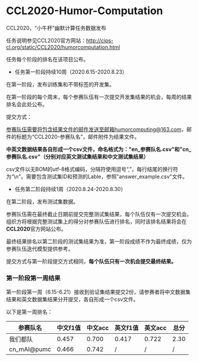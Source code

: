 # CCL2020-Humor-Computation

CCL2020，“小牛杯”幽默计算任务数据发布

任务说明参见CCL2020官方网站：http://cips-cl.org/static/CCL2020/humorcomputation.html

任务每个阶段的排名在该项目公布。

* 任务第一阶段持续10周（2020.6.15-2020.8.23）

在第一阶段，发布训练集和不带标签的开发集。

在第一阶段的每个周末，每个参赛队伍有一次提交开发集结果的机会，每周的结果排名会此处公布。

提交方式：

参赛队伍需要将包含结果文件的邮件发送至邮箱humorcomputing@163.com，邮件的标题为“CCL2020-参赛队名”，邮件附件为结果文件。

**中英文数据结果各自形成一个csv文件，命名格式为："en\_参赛队名.csv"和"cn\_参赛队名.csv"（分别对应英文测试集结果和中文测试集结果）**

csv文件以无BOM的utf-8格式编码，分隔符使用逗号“,”，每行结尾的换行符为“\n"。需要包含测试集ID和预测的Lable，参照"answer_example.csv"文件。

* 任务第二阶段持续1周（2020.8.24-2020.8.30）

在第二阶段，发布测试集数据。

参赛队伍需在最终截止日期前提交完整测试集结果，每个队伍仅有一次提交机会。组织方将根据完整测试集上的得分对参赛队伍进行排名，同时该排名结果将会在**CCL2020**官方网站公布。

最终结果排名以第二阶段的测试集结果为准，第一阶段成绩不作为最终成绩，仅为参赛队伍迭代模型提供参考。

提交方式与第一阶段提交方式相同，**每个队伍只有一次机会提交最终结果。**

### 第一阶段第一周结果

第一阶段第一周（6.15-6.21）接收到验证集结果提交2份，请参赛者将中文数据集结果和英文数据集结果分开提交，各自形成一个csv文件。

以下是第一周排名：

| 参赛队名    | 中文f1值 | 中文acc | 英文f1值 | 英文acc | 总分 |
| ----------- | -------- | ------- | -------- | ------- | ---- |
| 我们都队    | 0.457    | 0.700   | 0.417    | 0.722   | 2.30 |
| cn_mAI@pumc | 0.466    | 0.742   | /        | /       | /    |

